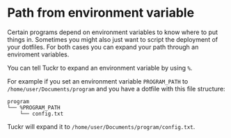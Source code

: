 # Path from environment variable

Certain programs depend on environment variables to know where to put things in.
Sometimes you might also just want to script the deployment of your dotfiles. For both cases you can expand your path through an enviroment variables.

You can tell Tuckr to expand an environment variable by using `%`. 

For example if you set an environment variable `PROGRAM_PATH` to `/home/user/Documents/program` and you have a dotfile with this file structure:
```
program
└── %PROGRAM_PATH
    └── config.txt
```
Tuckr will expand it to `/home/user/Documents/program/config.txt`.

